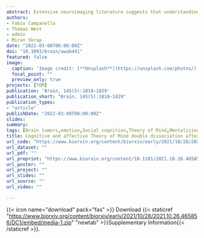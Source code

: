 ```yaml
---
abstract: Extensive neuroimaging literature suggests that understanding others' thoughts and emotions engages a wide network encompassing parietal, temporal and medial frontal brain areas. However, the causal role played by these regions in social inferential abilities is still unclear. Moreover very little is known about ToM deficits in brain tumours and whether potential anatomical substrates are comparable to those identified in fMRI literature. This study evaluated the performance of 105 tumour patients, before and immediately after brain surgery, on a cartoon-based non-verbal task evaluating Cognitive (Intention Attribution) and Affective (Emotion Attribution) ToM, as well as a non-social control condition (Causal Inference). Across multiple analyses, we found converging evidence of a double dissociation between patients with right superior parietal damage, selectively impaired in Intention Attribution, and those with right antero-medial temporal lesion, exhibiting deficits only in Emotion attribution. Instead, patients with damage to the frontal cortex were impaired in all kinds of inferential processes, including those from the non-social control conditions. Overall, our data provides novel reliable causal evidence of segregation between different aspects of the ToM network from both the cognitive and also the anatomical point of view.
authors:
- Fabio Campanella
- Thomas West
- admin
- Miran Skrap
date: "2022-03-08T00:00:00Z"
doi: "10.1093/brain/awab441"
featured: false
image: 
  caption: 'Image credit: [**Unsplash**](https://unsplash.com/photos/)'
  focal_point: ""
  preview_only: true
projects: [TOM]
publication: 'Brain, 145(5):1818–1829'
publication_short: "Brain, 145(5):1818–1829"
publication_types:
- "article"
publishDate: "2022-03-08T00:00:00Z"
slides: 
summary:
tags: [Brain tumors,emotion,Social cognition,Theory of Mind,Mentalizing,Perspective taking,Affective Theory of Mind,Lesion symptom mapping,Insula,Amygdala,parietal cortex]
title: Cognitive and affective Theory of Mind double dissociation after parietal and temporal lobe tumors
url_code: "https://www.biorxiv.org/content/biorxiv/early/2021/10/28/2021.10.26.465856/DC1/embed/media-1.zip"
url_dataset: ""
url_pdf: ""
url_preprint: "https://www.biorxiv.org/content/10.1101/2021.10.26.465856"
url_poster: ""
url_project: ""
url_slides: ""
url_source: ""
url_video: ""

---
```


{{< icon name="download" pack="fas" >}} Download {{< staticref "https://www.biorxiv.org/content/biorxiv/early/2021/10/28/2021.10.26.465856/DC1/embed/media-1.zip" "newtab" >}}Supplementary Information{{< /staticref >}}.